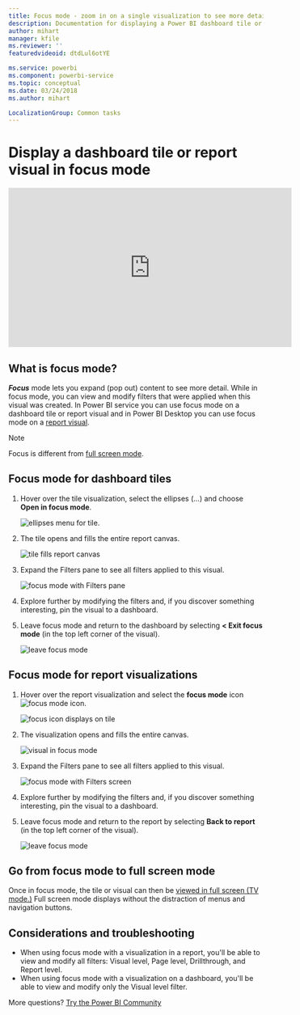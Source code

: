 ```yaml
---
title: Focus mode - zoom in on a single visualization to see more detail.
description: Documentation for displaying a Power BI dashboard tile or report visualizations in focus mode, aka pop out.
author: mihart
manager: kfile
ms.reviewer: ''
featuredvideoid: dtdLul6otYE

ms.service: powerbi
ms.component: powerbi-service
ms.topic: conceptual
ms.date: 03/24/2018
ms.author: mihart

LocalizationGroup: Common tasks
---
```

# Display a dashboard tile or report visual in focus mode

<iframe width="560" height="315" src="https://www.youtube.com/embed/dtdLul6otYE" frameborder="0" allowfullscreen></iframe>


## What is focus mode?

***Focus*** mode lets you expand (pop out) content to see more detail.  While in focus mode, you can view and modify filters that were applied when this visual was created.  In Power BI service you can use focus mode on a dashboard tile or report visual and in Power BI Desktop you can use focus mode on a [report visual](../desktop-report-view.md).

> [!NOTE]
> Focus is different from [full screen mode](../service-fullscreen-mode.md).
> 


## Focus mode for dashboard tiles

1. Hover over the tile visualization, select the ellipses (...) and choose **Open in focus mode**. 

    ![ellipses menu for tile](./media/end-user-focus/power-bi-dashboard-focus-mode.png).

2. The tile opens and fills the entire report canvas. 

   ![tile fills report canvas](./media/end-user-focus/power-bi-tile-focus.png)

3. Expand the Filters pane to see all filters applied to this visual.
   
   ![focus mode with Filters pane](./media/end-user-focus/power-bi-focus-filters.png)

4. Explore further by modifying the filters and, if you discover something interesting, pin the visual to a dashboard.

5. Leave focus mode and return to the dashboard by selecting **< Exit focus mode** (in the top left corner of the visual).
   
    ![leave focus mode](./media/end-user-focus/power-bi-tile-exit-focus.png)    


## Focus mode for report visualizations

1. Hover over the report visualization and select the **focus mode** icon ![focus mode icon](./media/end-user-focus/pbi_popout.jpg).  
   
   ![focus icon displays on tile](./media/end-user-focus/power-bi-hover-focus.png)
2. The visualization opens and fills the entire canvas. 

   ![visual in focus mode](./media/end-user-focus/power-bi-display-focus-newer2.png)
3. Expand the Filters pane to see all filters applied to this visual.
   
   ![focus mode with Filters screen](./media/end-user-focus/power-bi-display-focus-filters.png)
4. Explore further by modifying the filters and, if you discover something interesting, pin the visual to a dashboard.   
5. Leave focus mode and return to the report by selecting **Back to report** (in the top left corner of the visual). 
   
    ![leave focus mode](./media/end-user-focus/power-bi-exit-focus-report.png)  

## Go from focus mode to full screen mode
Once in focus mode, the tile or visual can then be [viewed in full screen (TV mode.)](../service-fullscreen-mode.md) Full screen mode displays without the distraction of menus and navigation buttons.

## Considerations and troubleshooting
* When using focus mode with a visualization in a report, you'll be able to view and modify all filters: Visual level, Page level, Drillthrough, and Report level.    
* When using focus mode with a visualization on a dashboard, you'll be able to view and modify only the Visual level filter.

More questions? [Try the Power BI Community](http://community.powerbi.com/)

